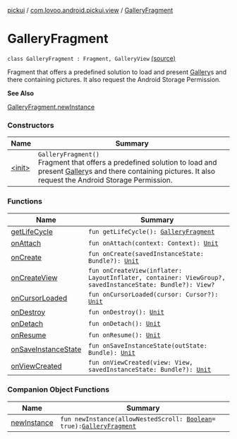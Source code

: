 [pickui](../../index.md) / [com.lovoo.android.pickui.view](../index.md) / [GalleryFragment](./index.md)

# GalleryFragment

`class GalleryFragment : Fragment, GalleryView` [(source)](https://github.com/lovoo/android-pickpic/blob/master/pickui/pickui/src/main/kotlin/com/lovoo/android/pickui/view/GalleryFragment.kt#L52)

Fragment that offers a predefined solution to load and present [Gallery](#)s and there
containing pictures. It also request the Android Storage Permission.

**See Also**

[GalleryFragment.newInstance](new-instance.md)

### Constructors

| Name | Summary |
|---|---|
| [&lt;init&gt;](-init-.md) | `GalleryFragment()`<br>Fragment that offers a predefined solution to load and present [Gallery](#)s and there containing pictures. It also request the Android Storage Permission. |

### Functions

| Name | Summary |
|---|---|
| [getLifeCycle](get-life-cycle.md) | `fun getLifeCycle(): `[`GalleryFragment`](./index.md) |
| [onAttach](on-attach.md) | `fun onAttach(context: Context): `[`Unit`](https://kotlinlang.org/api/latest/jvm/stdlib/kotlin/-unit/index.html) |
| [onCreate](on-create.md) | `fun onCreate(savedInstanceState: Bundle?): `[`Unit`](https://kotlinlang.org/api/latest/jvm/stdlib/kotlin/-unit/index.html) |
| [onCreateView](on-create-view.md) | `fun onCreateView(inflater: LayoutInflater, container: ViewGroup?, savedInstanceState: Bundle?): View?` |
| [onCursorLoaded](on-cursor-loaded.md) | `fun onCursorLoaded(cursor: Cursor?): `[`Unit`](https://kotlinlang.org/api/latest/jvm/stdlib/kotlin/-unit/index.html) |
| [onDestroy](on-destroy.md) | `fun onDestroy(): `[`Unit`](https://kotlinlang.org/api/latest/jvm/stdlib/kotlin/-unit/index.html) |
| [onDetach](on-detach.md) | `fun onDetach(): `[`Unit`](https://kotlinlang.org/api/latest/jvm/stdlib/kotlin/-unit/index.html) |
| [onResume](on-resume.md) | `fun onResume(): `[`Unit`](https://kotlinlang.org/api/latest/jvm/stdlib/kotlin/-unit/index.html) |
| [onSaveInstanceState](on-save-instance-state.md) | `fun onSaveInstanceState(outState: Bundle): `[`Unit`](https://kotlinlang.org/api/latest/jvm/stdlib/kotlin/-unit/index.html) |
| [onViewCreated](on-view-created.md) | `fun onViewCreated(view: View, savedInstanceState: Bundle?): `[`Unit`](https://kotlinlang.org/api/latest/jvm/stdlib/kotlin/-unit/index.html) |

### Companion Object Functions

| Name | Summary |
|---|---|
| [newInstance](new-instance.md) | `fun newInstance(allowNestedScroll: `[`Boolean`](https://kotlinlang.org/api/latest/jvm/stdlib/kotlin/-boolean/index.html)` = true): `[`GalleryFragment`](./index.md) |
